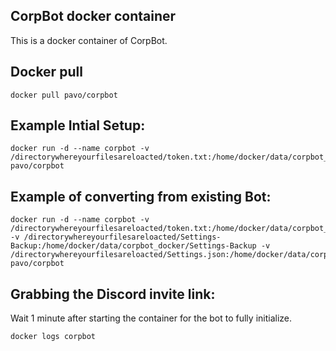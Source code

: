 ## CorpBot docker container

This is a docker container of CorpBot.

## Docker pull

```
docker pull pavo/corpbot
```

## Example Intial Setup:

```
docker run -d --name corpbot -v /directorywhereyourfilesareloacted/token.txt:/home/docker/data/corpbot_docker/token.txt pavo/corpbot
```

## Example of converting from existing Bot:

```
docker run -d --name corpbot -v /directorywhereyourfilesareloacted/token.txt:/home/docker/data/corpbot_docker/token.txt -v /directorywhereyourfilesareloacted/Settings-Backup:/home/docker/data/corpbot_docker/Settings-Backup -v /directorywhereyourfilesareloacted/Settings.json:/home/docker/data/corpbot_docker/Settings.json pavo/corpbot
```

## Grabbing the Discord invite link:

Wait 1 minute after starting the container for the bot to fully initialize.

```
docker logs corpbot
```
